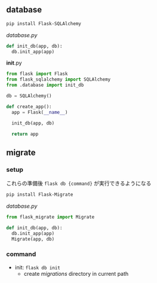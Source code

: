 database
--------

```bash
pip install Flask-SQLAlchemy
```

*database.py*

```py
def init_db(app, db):
  db.init_app(app)
```

__init__.py

```py
from flask import Flask
from flask_sqlalchemy import SQLAlchemy
from .database import init_db

db = SQLAlchemy()

def create_app():
  app = Flask(__name__)

  init_db(app, db)

  return app
```

migrate
-------

### setup

これらの準備後 `flask db {command}` が実行できるようになる

```bash
pip install Flask-Migrate
```

*database.py*

```python
from flask_migrate import Migrate

def init_db(app, db):
  db.init_app(app)
  Migrate(app, db)
```

### command

- init: `flask db init`
  - create *migrations* directory in current path
  